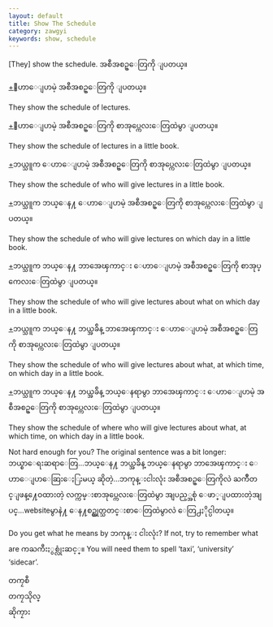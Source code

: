 ```yaml
---
layout: default
title: Show The Schedule
category: zawgyi
keywords: show, schedule
---
```


<p>[They] show the schedule. <span class='zawgyi'>အစီအစဥ္ေတြကို ျပတယ္။</span></p>

<p class='hide-trigger'><a href="#">+</a><span class='zawgyi'>ေဟာေျပာမဲ့ အစီအစဥ္ေတြကို ျပတယ္။</span></p>
<p class='hide-this'>They show the schedule of lectures.</p>

<p class='hide-trigger'><a href="#">+</a><span class='zawgyi'>ေဟာေျပာမဲ့ အစီအစဥ္ေတြကို စာအုပ္ကေလးေတြထဲမွာ ျပတယ္။</span></p>
<p class='hide-this'>They show the schedule of lectures in a little book.</p>

<p class='hide-trigger'><a href="#">+</a><span class='zawgyi'>ဘယ္သူက ေဟာေျပာမဲ့ အစီအစဥ္ေတြကို စာအုပ္ကေလးေတြထဲမွာ ျပတယ္။</span></p>
<p class='hide-this'>They show the schedule of who will give lectures in a little book.</p>

<p class='hide-trigger'><a href="#">+</a><span class='zawgyi'>ဘယ္သူက ဘယ္ေန႔ ေဟာေျပာမဲ့ အစီအစဥ္ေတြကို စာအုပ္ကေလးေတြထဲမွာ ျပတယ္။</span></p>
<p class='hide-this'>They show the schedule of who will give lectures on which day in a little book.</p>

<p class='hide-trigger'><a href="#">+</a><span class='zawgyi'>ဘယ္သူက ဘယ္ေန႔ ဘာအေၾကာင္း ေဟာေျပာမဲ့ အစီအစဥ္ေတြကို စာအုပ္ကေလးေတြထဲမွာ ျပတယ္။</span></p>
<p class='hide-this'>They show the schedule of who will give lectures about what on which day in a little book.</p>

<p class='hide-trigger'><a href="#">+</a><span class='zawgyi'>ဘယ္သူက ဘယ္ေန႔ ဘယ္အခ်ိန္ ဘာအေၾကာင္း ေဟာေျပာမဲ့ အစီအစဥ္ေတြကို စာအုပ္ကေလးေတြထဲမွာ ျပတယ္။</span></p>
<p class='hide-this'>They show the schedule of who will give lectures about what, at which time, on which day in a little book.</p>

<p class='hide-trigger'><a href="#">+</a><span class='zawgyi'>ဘယ္သူက ဘယ္ေန႔ ဘယ္အခ်ိန္ ဘယ္ေနရာမွာ ဘာအေၾကာင္း ေဟာေျပာမဲ့ အစီအစဥ္ေတြကို စာအုပ္ကေလးေတြထဲမွာ ျပတယ္။</span></p>
<p class='hide-this'>They show the schedule of where who will give lectures about what, at which time, on which day in a little book.</p>

<p>Not hard enough for you? The original sentence was a bit longer:<br>
<span class='zawgyi'>ဘယ္စာေရးဆရာေတြ...ဘယ္ေန႔ ဘယ္အခ်ိန္ ဘယ္ေနရာမွာ ဘာအေၾကာင္း ေဟာေျပာေဆြးေႏြးမယ္ ဆိုတဲ့...ဘကုန္းငါးလုံး အစီအစဥ္ေတြကိုလဲ ႀကိဳတင္ျဖန္႔ေဝထားတဲ့ လက္ကမ္းစာအုပ္ကေလးေတြထဲမွာ အျပည့္အစုံ ေဖာ္ျပထားတဲ့အျပင္</span>…website<span class='zawgyi'>မွာနဲ႔ ေန႔စဥ္ထုတ္သတင္းစာေတြထဲမွာလဲ ေတြ႕ႏိုင္ပါတယ္။</span></p>
<p>Do you get what he means by <span class='zawgyi'>ဘကုန္း ငါးလုံး</span>? If not, try to remember what are <span class='zawgyi'>ကႀကီးႏွစ္လုံးဆင့္။</span> You will need them to spell ‘taxi’, ‘university’ ‘sidecar’.</p>
<p class='zawgyi'>တကၠစီ<br>
တကၠသိုလ္<br>
ဆိုကၠား</p>
